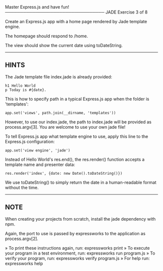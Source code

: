 Master Express.js and have fun!
─────────────────────────────────
 JADE
 Exercise 3 of 8

Create an Express.js app with a home page rendered by Jade template engine.

The homepage should respond to /home.

The view should show the current date using toDateString.

-------------------------------------------------------------------------------

## HINTS

The Jade template file index.jade is already provided:

    h1 Hello World
    p Today is #{date}.

This is how to specify path in a typical Express.js app when the folder is
'templates':

    app.set('views', path.join(__dirname, 'templates'))

However, to use our index.jade, the path to index.jade will be provided as
process.argv[3].  You are welcome to use your own jade file!

To tell Express.js app what template engine to use, apply this line to the
Express.js configuration:

    app.set('view engine', 'jade')

Instead of Hello World's res.end(), the res.render() function accepts
a template name and presenter data:

    res.render('index', {date: new Date().toDateString()})

We use toDateString() to simply return the date in a human-readable format
without the time.

-------------------------------------------------------------------------------

## NOTE

When creating your projects from scratch, install the jade dependency with npm.

Again, the port to use is passed by expressworks to the application as process.argv[2].


 » To print these instructions again, run: expressworks print
 » To execute your program in a test environment, run: expressworks run program.js
 » To verify your program, run: expressworks verify program.js
 » For help run: expressworks help

